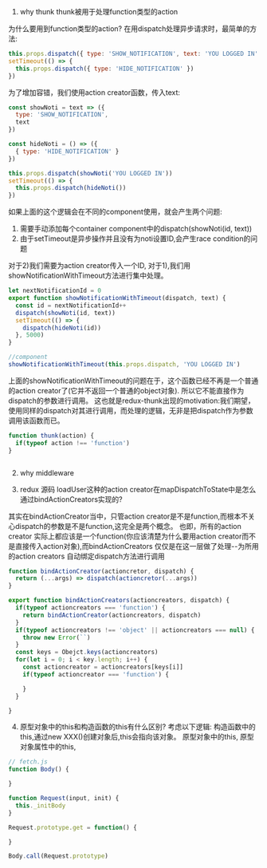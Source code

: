 1. why thunk
thunk被用于处理function类型的action

为什么要用到function类型的action?
在用dispatch处理异步请求时，最简单的方法:
```js
this.props.dispatch({ type: 'SHOW_NOTIFICATION', text: 'YOU LOGGED IN' })
setTimeout(() => {
  this.props.dispatch({ type: 'HIDE_NOTIFICATION' })
})
```

为了增加容错，我们使用action creator函数，传入text:

```js
const showNoti = text => ({
  type: 'SHOW_NOTIFICATION',
  text
})

const hideNoti = () => ({
  { type: 'HIDE_NOTIFICATION' }
})

this.props.dispatch(showNoti('YOU LOGGED IN'))
setTimeout(() => {
  this.props.dispatch(hideNoti())
})
```

如果上面的这个逻辑会在不同的component使用，就会产生两个问题:
1) 需要手动添加每个container component中的dispatch(showNoti(id, text))
2) 由于setTimeout是异步操作并且没有为noti设置ID,会产生race condition的问题

对于2)我们需要为action creator传入一个ID, 对于1),我们用showNotificationWithTimeout方法进行集中处理。

```js
let nextNotificationId = 0
export function showNotificationWithTimeout(dispatch, text) {
  const id = nextNotificationId++
  dispatch(showNoti(id, text))
  setTimeout(() => {
    dispatch(hideNoti(id))
  }, 5000)
}

//component
showNotificationWithTimeout(this.props.dispatch, 'YOU LOGGED IN')
```

上面的showNotificationWithTimeout的问题在于，这个函数已经不再是一个普通的action creator了(它并不返回一个普通的object对象).
所以它不能直接作为dispatch的参数进行调用。
这也就是redux-thunk出现的motivation:我们期望，使用同样的dispatch对其进行调用，而处理的逻辑，无非是把dispatch作为参数调用该函数而已。

```js
function thunk(action) {
  if(typeof action !== 'function')
}
```

```js


```

2. why middleware


3. redux 源码
loadUser这种的action creator在mapDispatchToState中是怎么通过bindActionCreators实现的?

其实在bindActionCreator当中，只管action creator是不是function,而根本不关心dispatch的参数是不是function,这完全是两个概念。
也即，所有的action creator 实际上都应该是一个function(你应该清楚为什么要用action creator而不是直接传入action对象),而bindActionCreators
仅仅是在这一层做了处理--为所用的action creators 自动绑定dispatch方法进行调用
```js
function bindActionCreator(actioncretor, dispatch) {
  return (...args) => dispatch(actioncretor(...args))
}

export function bindActionCreators(actioncreators, dispatch) {
  if(typeof actioncreators === 'function') {
    return bindActionCreator(actioncreators, dispatch)
  }
  if(typeof actioncreators !== 'object' || actioncreators === null) {
    throw new Error(``)
  }
  const keys = Obejct.keys(actioncreators)
  for(let i = 0; i < key.length; i++) {
    const actioncreator = actioncreators[keys[i]]
    if(typeof actioncreator === 'function') {

    }
  }

}

```

4. 原型对象中的this和构造函数的this有什么区别?
考虑以下逻辑:
构造函数中的this,通过new XXX()创建对象后,this会指向该对象。
原型对象中的this,
原型对象属性中的this,
```js
// fetch.js
function Body() {

}

function Request(input, init) {
  this._initBody
}

Request.prototype.get = function() {

}

Body.call(Request.prototype)
```

